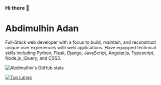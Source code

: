 ### Hi there 👋



# Abdimulhin Adan
Full-Stack web developer with a focus to build, maintain, and reconstruct unique user experiences with web applications. Have equipped technical skills including Python, Flask, Django, JavaScript, Angular.js, Typescript, Node.js, jQuery, and CSS3.



![Abdimulhin's GitHub stats](https://github-readme-stats.vercel.app/api?username=AbdimulhinYussuf3675&show_icons=true&theme=radical)


[![Top Langs](https://github-readme-stats.vercel.app/api/top-langs/?username=AbdimulhinYussuf3675)](https://github.com/anuraghazra/github-readme-stats)
<!--


Here are some ideas to get you started:

- 🔭 I’m currently working on ...
- 🌱 I’m currently learning ...
- 👯 I’m looking to collaborate on ...
- 🤔 I’m looking for help with ...
- 💬 Ask me about ...
- 📫 How to reach me: ...
- 😄 Pronouns: ...
- ⚡ Fun fact: ...
-->
